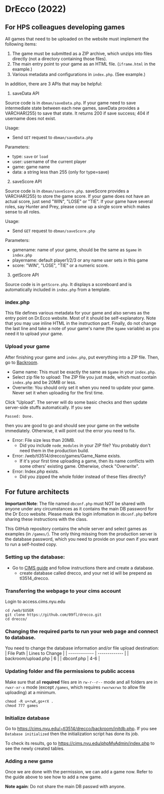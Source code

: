 # DrEcco (2022)

## For HPS colleagues developing games

All games that need to be uploaded on the website must implement the following items:

1. The game must be submitted as a ZIP archive, which unzips into files directly (not a directory containing those files).
2. The main entry point to your game as an HTML file. (`iframe.html` in the example.)
3. Various metadata and configurations in `index.php`. (See example.)

In addition, there are 3 APIs that may be helpful:

1. saveData API

Source code is in `dbman/saveData.php`. If your game need to save intermediate state between each new games, saveData provides a VARCHAR(255) to save that state. It returns 200 if save success; 404 if username does not exist.

Usage:
* Send `GET` request to `dbman/saveData.php`

Parameters:
* type: `save` or `load`
* user: username of the current player
* game: game name
* data: a string less than 255 (only for type=save)

2. saveScore API

Source code is in `dbman/saveScore.php`. saveScore provides a VARCHAR(255) to store the game score. If your game does not have an actual score, just send "WIN", "LOSE" or "TIE". If your game have several roles, say Hunter and Prey, please come up a single score which makes sense to all roles.

Usage:
* Send `GET` request to `dbman/saveScore.php`

Parameters:
* gamename: name of your game, should be the same as `$game` in `index.php`
* playername: default player1/2/3 or any name user sets in this game
* score: "WIN", "LOSE", "TIE" or a numeric score.

3. getScore API

Source code is in `getScore.php`. It displays a scoreboard and is automatically included in `index.php` from a template.

### index.php

This file defines various metadata for your game and also serves as the entry point on Dr.Ecco website. Most of it should be self-explanatory. Note that you may use inline HTML in the instruction part. Finally, do not change the last line and take a note of your game's name (the `$game` variable) as you need it to upload your game.

### Upload your game

After finishing your game and `index.php`, put everything into a ZIP file. Then, go to [Backroom](https://cims.nyu.edu/~tl3514/drecco/backroom/addgame.php).

* Game name: This must be exactly the same as `$game` in your `index.php`.
* Select zip file to upload: The ZIP file you just made, which must contain `index.php` and be 20MB or less.
* Overwrite: You should only set it when you need to update your game. Never set it when uploading for the first time.

Click "Upload". The server will do some basic checks and then update server-side stuffs automatically. If you see
```
Passed: Done.
```
then you are good to go and should see your game on the website immediately. Otherwise, it will point out the error you need to fix.

* Error: File size less than 20MB.
  * Did you include `node_modules` in your ZIP file? You probably don't need them in the production build.
* Error: /web/tl3514/drecco/games/Game_Name exists.
  * If it's your first time uploading a game, then its name conflicts with some others' existing game. Otherwise, check "Overwrite".
* Error: Index.php exists.
  * Did you zipped the whole folder instead of these files directly?


## For future architects

**Important Note**: The file named `dbconf.php` must NOT be shared with anyone under any circumstances as it contains the main DB password for the Dr Ecco website. Please mask the login infomation in `dbconf.php` before sharing these instructions with the class.

This GitHub repository contains the whole server and select games as examples (in `/games/`). The only thing missing from the production server is the database password, which you need to provide on your own if you want to run a self-hosted copy.

### Setting up the database:
* Go to [CIMS guide](https://cims.nyu.edu/webapps/content/systems/userservices/databases) and follow instructions there and create a database.
  * create database called drecco, and your net id will be prepend as tl3514_drecco.

### Transferring the webpage to your cims account
Login to access.cims.nyu.edu
```
cd /web/$USER
git clone https://github.com/09fl/drecco.git
cd drecco/
```

### Changing the required parts to run your web page and connect to database.
You need to change the database information and/or file upload destination:
| File Path  | Lines to Change |
| ------------- | ------------- |
| backroom/upload.php  | 6  |
| dbconf.php  | 4-6  |

### Updating folder and file permissions to public access
Make sure that all **required** files are in `rw-r--r--` mode and all folders are in `rwxr-xr-x` mode (except `/games`, which requires `rwxrwxrwx` to allow file uploading) at a minimum.
```
chmod -R u+rwX,go+rX .
chmod 777 games
```

### Initialize database
Go to https://cims.nyu.edu/~tl3514/drecco/backroom/initdb.php. If you see `Database initialized` then the initialization script has done its job.

To check its results, go to https://cims.nyu.edu/phpMyAdmin/index.php to see the newly created tables.

### Adding a new game
Once we are done with the permission, we can add a game now. Refer to the guide above to see how to add a new game.

**Note again**: Do not share the main DB passwd with anyone.
